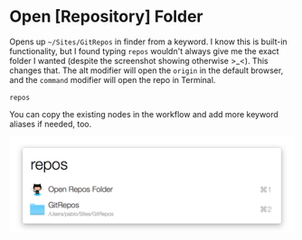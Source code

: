 # Open [Repository] Folder

Opens up `~/Sites/GitRepos` in finder from a keyword. I know this is built-in functionality, but I found typing `repos` wouldn't always give me the exact folder I wanted (despite the screenshot showing otherwise >_<). This changes that. The alt modifier will open the `origin` in the default browser, and the `command` modifier will open the repo in Terminal.

    repos

You can copy the existing nodes in the workflow and add more keyword aliases if needed, too.

![Open Repo Folder](../screenshots/repos.png)